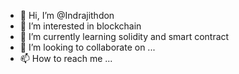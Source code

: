 - 👋 Hi, I’m @Indrajithdon
- 👀 I’m interested in blockchain
- 🌱 I’m currently learning solidity and smart contract
- 💞️ I’m looking to collaborate on ...
- 📫 How to reach me ...

<!---
Indrajithdon/Indrajithdon is a ✨ special ✨ repository because its `README.md` (this file) appears on your GitHub profile.
You can click the Preview link to take a look at your changes.
--->
